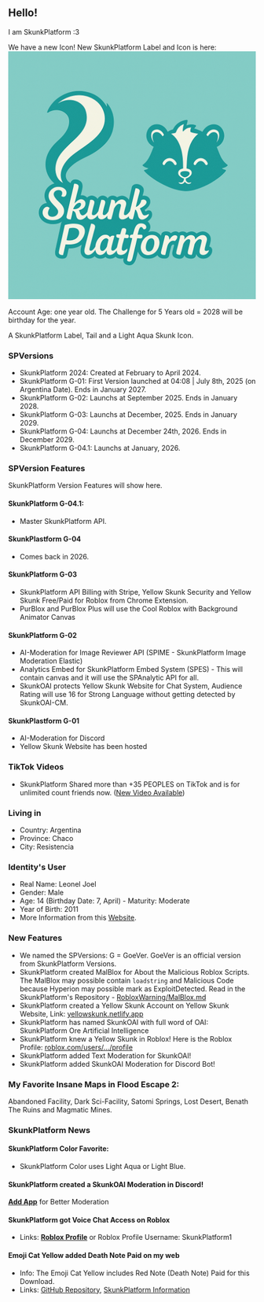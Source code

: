 ## Hello!

I am SkunkPlatform :3

We have a new Icon!
New SkunkPlatform Label and Icon is here: ![](https://raw.githubusercontent.com/SkunkPlatform/SkunkPlatform/refs/heads/main/images/NewSPLabel.png)

Account Age: one year old. The Challenge for 5 Years old = 2028 will be birthday for the year.

A SkunkPlatform Label, Tail and a Light Aqua Skunk Icon.

### SPVersions
- SkunkPlatform 2024: Created at February to April 2024.
- SkunkPlatform G-01: First Version launched at 04:08 | July 8th, 2025 (on Argentina Date). Ends in January 2027.
- SkunkPlatform G-02: Launchs at September 2025. Ends in January 2028.
- SkunkPlatform G-03: Launchs at December, 2025. Ends in January 2029.
- SkunkPlatform G-04: Launchs at December 24th, 2026. Ends in December 2029.
- SkunkPlatform G-04.1: Launchs at January, 2026.

### SPVersion Features
SkunkPlatform Version Features will show here.
#### SkunkPlatform G-04.1:
- Master SkunkPlatform API.
#### SkunkPlastform G-04
- Comes back in 2026.
#### SkunkPlatform G-03
- SkunkPlatform API Billing with Stripe, Yellow Skunk Security and Yellow Skunk Free/Paid for Roblox from Chrome Extension.
- PurBlox and PurBlox Plus will use the Cool Roblox with Background Animator Canvas
#### SkunkPlatform G-02
- AI-Moderation for Image Reviewer API (SPIME - SkunkPlatform Image Moderation Elastic)
- Analytics Embed for SkunkPlatform Embed System (SPES) - This will contain canvas and it will use the SPAnalytic API for all.
- SkunkOAI protects Yellow Skunk Website for Chat System, Audience Rating will use 16 for Strong Language without getting detected by SkunkOAI-CM.

#### SkunkPlastform G-01
- AI-Moderation for Discord
- Yellow Skunk Website has been hosted

### TikTok Videos
- SkunkPlatform Shared more than +35 PEOPLES on TikTok and is for unlimited count friends now. ([New Video Available](https://www.tiktok.com/@skunkplatformer/video/7524621641486306616))

### Living in
- Country: Argentina
- Province: Chaco
- City: Resistencia

### Identity's User
- Real Name: Leonel Joel
- Gender: Male
- Age: 14 (Birthday Date: 7, April) - Maturity: Moderate
- Year of Birth: 2011
- More Information from this [Website](https://skunkplatform.netlify.app/real-name).

### New Features
- We named the SPVersions: G = GoeVer. GoeVer is an official version from SkunkPlatform Versions.
- SkunkPlatform created MalBlox for About the Malicious Roblox Scripts. The MalBlox may possible contain `loadstring` and Malicious Code because Hyperion may possible mark as ExploitDetected. Read in the SkunkPlatform's Repository - [RobloxWarning/MalBlox.md](/SkunkPlatform/blob/main/RobloxWarning/MalBlox.md)
- SkunkPlatform created a Yellow Skunk Account on Yellow Skunk Website, Link: [yellowskunk.netlify.app](https://yellowskunk.netlify.app)
- SkunkPlatform has named SkunkOAI with full word of OAI: SkunkPlatform Ore Artificial Intelligence
- SkunkPlatform knew a Yellow Skunk in Roblox! Here is the Roblox Profile: [roblox.com/users/.../profile](https://www.roblox.com/es/communities/35980296/SkunkPlatform-Games#!/about)
- SkunkPlatform added Text Moderation for SkunkOAI!
- SkunkPlatform added SkunkOAI Moderation for Discord Bot!

### My Favorite Insane Maps in Flood Escape 2:
Abandoned Facility, Dark Sci-Facility, Satomi Springs, Lost Desert, Benath The Ruins and Magmatic Mines.

### SkunkPlatform News

#### SkunkPlatform Color Favorite:
- SkunkPlatform Color uses Light Aqua or Light Blue.

#### SkunkPlatform created a SkunkOAI Moderation in Discord!
[**Add App**](https://discordapp.com/oauth2/authorize?client_id=1385037104962211851) for Better Moderation

#### SkunkPlatform got Voice Chat Access on Roblox
- Links: [**Roblox Profile**](https://roblox.com/users/5797859201/profile) or Roblox Profile Username: SkunkPlatform1

#### Emoji Cat Yellow added Death Note Paid on my web
- Info: The Emoji Cat Yellow includes Red Note (Death Note) Paid for this Download.
- Links: [GitHub Repository](https://github.com/EmojiCatYellow/DeathNote-FNF), [SkunkPlatform Information](https://skunkplatform.netlify.app/fnf/deathnote)
